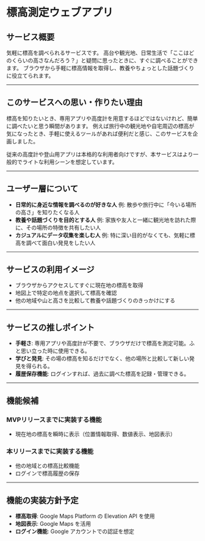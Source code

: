 # 標高測定ウェブアプリ

## サービス概要
気軽に標高を調べられるサービスです。
高台や観光地、日常生活で「ここはどのくらいの高さなんだろう？」と疑問に思ったときに、すぐに調べることができます。
ブラウザから手軽に標高情報を取得し、教養やちょっとした話題づくりに役立てられます。

---

## このサービスへの思い・作りたい理由
標高を知りたいとき、専用アプリや高度計を用意するほどではないけれど、簡単に調べたいと思う瞬間があります。
例えば旅行中の観光地や自宅周辺の標高が気になったとき、手軽に使えるツールがあれば便利だと感じ、このサービスを企画しました。

従来の高度計や登山用アプリは本格的な利用者向けですが、本サービスはより一般的でライトな利用シーンを想定しています。

---

## ユーザー層について
- **日常的に身近な情報を調べるのが好きな人**
  例: 散歩や旅行中に「今いる場所の高さ」を知りたくなる人
- **教養や話題づくりを目的とする人**
  例: 家族や友人と一緒に観光地を訪れた際に、その場所の特徴を共有したい人
- **カジュアルにデータ収集を楽しむ人**
  例: 特に深い目的がなくても、気軽に標高を調べて面白い発見をしたい人

---

## サービスの利用イメージ
- ブラウザからアクセスしてすぐに現在地の標高を取得
- 地図上で特定の地点を選択して標高を確認
- 他の地域や山と高さを比較して教養や話題づくりのきっかけにする

---

## サービスの推しポイント
- **手軽さ**: 専用アプリや高度計が不要で、ブラウザだけで標高を測定可能。ふと思い立った時に使用できる。
- **学びと発見**: その場の標高を知るだけでなく、他の場所と比較して新しい発見を得られる。
- **履歴保存機能**: ログインすれば、過去に調べた標高を記録・管理できる。

---

## 機能候補
### MVPリリースまでに実装する機能
- 現在地の標高を瞬時に表示（位置情報取得、数値表示、地図表示）

### 本リリースまでに実装する機能
- 他の地域との標高比較機能
- ログインで標高履歴の保存

---

## 機能の実装方針予定
- **標高取得**: Google Maps Platform の Elevation API を使用
- **地図表示**: Google Maps を活用
- **ログイン機能**: Google アカウントでの認証を想定


